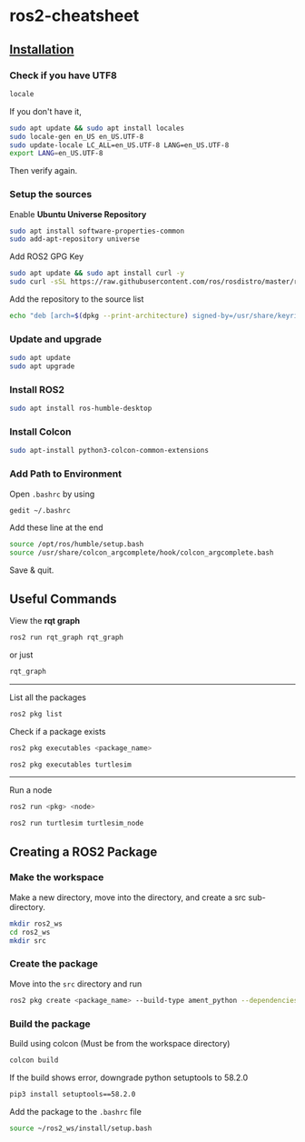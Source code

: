# ros2-cheatsheet

## [Installation](https://docs.ros.org/en/humble/Installation/Ubuntu-Install-Debs.html)

### Check if you have UTF8
```bash
locale
```
If you don't have it,
```bash
sudo apt update && sudo apt install locales
sudo locale-gen en_US en_US.UTF-8
sudo update-locale LC_ALL=en_US.UTF-8 LANG=en_US.UTF-8
export LANG=en_US.UTF-8
```
Then verify again.

### Setup the sources
Enable **Ubuntu Universe Repository**
```bash
sudo apt install software-properties-common
sudo add-apt-repository universe
```
Add ROS2 GPG Key
```bash
sudo apt update && sudo apt install curl -y
sudo curl -sSL https://raw.githubusercontent.com/ros/rosdistro/master/ros.key -o /usr/share/keyrings/ros-archive-keyring.gpg
```
Add the repository to the source list
```bash
echo "deb [arch=$(dpkg --print-architecture) signed-by=/usr/share/keyrings/ros-archive-keyring.gpg] http://packages.ros.org/ros2/ubuntu $(. /etc/os-release && echo $UBUNTU_CODENAME) main" | sudo tee /etc/apt/sources.list.d/ros2.list > /dev/null
```

### Update and upgrade
```bash
sudo apt update
sudo apt upgrade
```

### Install ROS2
```bash
sudo apt install ros-humble-desktop
```

### Install Colcon
```bash
sudo apt-install python3-colcon-common-extensions
```

### Add Path to Environment
Open ` .bashrc ` by using
```bash
gedit ~/.bashrc
```
Add these line at the end
```bash
source /opt/ros/humble/setup.bash
source /usr/share/colcon_argcomplete/hook/colcon_argcomplete.bash
```
Save & quit.

## Useful Commands
View the **rqt graph**
```bash
ros2 run rqt_graph rqt_graph
```
or just
```bash
rqt_graph
```

---

List all the packages
```bash
ros2 pkg list
```
Check if a package exists
```bash
ros2 pkg executables <package_name>
```
```bash
ros2 pkg executables turtlesim
```

---

Run a node
```bash
ros2 run <pkg> <node>
```
```bash
ros2 run turtlesim turtlesim_node
```

## Creating a ROS2 Package
### Make the workspace
Make a new directory, move into the directory, and create a src sub-directory.
```bash
mkdir ros2_ws
cd ros2_ws
mkdir src
```

### Create the package
Move into the ` src ` directory and run
```bash
ros2 pkg create <package_name> --build-type ament_python --dependencies rclpy
```

### Build the package
Build using colcon (Must be from the workspace directory)
```bash
colcon build
```

If the build shows error, downgrade python setuptools to 58.2.0
```bash
pip3 install setuptools==58.2.0
```

Add the package to the ` .bashrc ` file
```bash
source ~/ros2_ws/install/setup.bash
```
